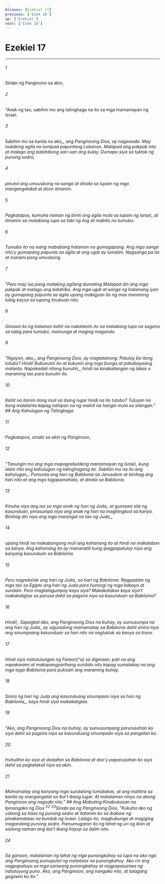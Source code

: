 ```yaml
---
Aliases: [Ezekiel 17]
previous: ['Ezek 16']
up: ['Ezekiel']
next: ['Ezek 18']
---
```

# Ezekiel 17

***






















###### 1 










Sinabi ng Panginoon sa akin, 





















###### 2 










"Anak ng tao, sabihin mo ang talinghaga na ito sa mga mamamayan ng Israel. 





















###### 3 










Sabihin mo sa kanila na <i class="trans-change">ako,_ ang Panginoong Dios, ay nagsasabi: May malaking agila na lumipad papuntang Lebanon. Malapad ang pakpak nito at malago ang balahibong sari-sari ang kulay. Dumapo siya sa tuktok ng punong sedro, 





















###### 4 










pinutol ang umuusbong na sanga at dinala sa lupain ng mga mangangalakal at doon itinanim. 





















###### 5 










Pagkatapos, kumuha naman ng binhi ang agila mula sa lupain <i class="trans-change">ng Israel_ at itinanim sa matabang lupa sa tabi ng ilog at mabilis na tumubo. 





















###### 6 










Tumubo ito na isang mababang halaman na gumagapang. Ang mga sanga nitoʼy gumapang papunta sa agila at ang ugat ay lumalim. Nagsanga pa ito at marami pang umusbong. 





















###### 7 










"Pero may isa pang malaking agilang dumating Malapad din ang mga pakpak at malago ang balahibo. Ang mga ugat at sanga ng halamang iyon ay gumapang papunta sa agila upang mabigyan ito ng mas maraming tubig kaysa sa lupang tinubuan nito. 





















###### 8 










Ginawa ito ng halaman kahit na nakatanim ito sa matabang lupa na sagana sa tubig para tumubo, mamunga at maging maganda. 





















###### 9 










"Ngayon, <i class="trans-change">ako,_ ang Panginoong Dios, ay magtatanong: Patuloy ba itong tutubo? Hindi! Bubunutin ito at kukunin ang mga bunga at pababayaang malanta. <i class="trans-change">Napakadali nitong bunutin,_ hindi na kinakailangan ng lakas o maraming tao para bunutin ito. 





















###### 10 










Kahit na itanim itong muli sa ibang lugar hindi na ito tutubo? Tuluyan na itong malalanta kapag nahipan na ng mainit na hangin mula sa silangan." ## Ang Kahulugan ng Talinghaga 





















###### 11 










Pagkatapos, sinabi sa akin ng Panginoon, 





















###### 12 










"Tanungin mo ang mga mapagrebeldeng mamamayan <i class="trans-change">ng Israel_ kung alam nila ang kahulugan ng talinghagang ito. Sabihin mo na <i class="trans-change">ito ang kahulugan_: Pumunta ang hari ng Babilonia sa Jerusalem at binihag ang hari nito at ang mga tagapamahala, at dinala sa Babilonia. 





















###### 13 










Kinuha niya ang isa sa mga anak ng hari <i class="trans-change">ng Juda_ at gumawa sila ng kasunduan, pinasumpa niya ang anak ng hari na maglilingkod sa kanya. Binihag din niya ang mga marangal na tao <i class="trans-change">ng Juda_, 





















###### 14 










upang hindi na makabangong muli ang kahariang ito at hindi na makalaban sa kanya. Ang kahariang ito ay mananatili kung ipagpapatuloy niya ang kanyang kasunduan sa Babilonia. 





















###### 15 










Pero nagrebelde ang hari <i class="trans-change">ng Juda_ sa hari ng Babilonia. Nagpadala ng mga tao sa Egipto ang hari ng Juda para humingi ng mga kabayo at sundalo. Pero magtatagumpay kaya siya? Makakatakas kaya siyaʼt makakaligtas sa parusa dahil sa pagsira niya sa kasunduan sa Babilonia? 





















###### 16 










<i class="trans-change">Hindi!_ Sapagkat ako, ang Panginoong Dios na buhay, ay sumusumpa na ang hari <i class="trans-change">ng Juda_ ay siguradong mamamatay sa Babilonia dahil sinira niya ang sinumpaang kasunduan sa hari nito na nagluklok sa kanya sa trono. 





















###### 17 










Hindi siya matutulungan ng Faraon[^a] sa digmaan, pati na ang napakarami at makapangyarihang sundalo nito kapag sumalakay na ang mga taga-Babilonia para puksain ang maraming buhay. 





















###### 18 










Sinira ng hari ng Juda ang kasunduang sinumpaan niya <i class="trans-change">sa hari ng Babilonia_, kaya hindi siya makakaligtas. 





















###### 19 










"Ako, ang Panginoong Dios na buhay, ay sumusumpang parurusahan ko siya dahil sa pagsira niya sa kasunduang sinumpaan niya sa pangalan ko. 





















###### 20 










Huhulihin ko siya at dadalhin sa Babilonia at dooʼy paparusahan ko siya dahil sa pagtataksil niya sa akin. 





















###### 21 










Mamamatay ang kanyang mga sundalong tumatakas, at ang matitira sa kanila ay mangangalat sa ibaʼt ibang lugar. At malalaman ninyo na akong Panginoon ang nagsabi nito." ## Ang Mabuting Kinabukasan na Ipinangako ng Dios <sup class="versenum">22-23</sup>Sinabi pa ng Panginoong Dios, "Kukuha ako ng usbong sa itaas ng punong sedro at itatanim ko sa ibabaw ng pinakamataas na bundok ng Israel. Lalago ito, magbubunga at magiging magandang punong sedro. Pamumugaran ito ng lahat ng uri ng ibon at sisilong naman ang ibaʼt ibang hayop sa ilalim nito. 





















###### 24 










Sa ganoon, malalaman ng lahat ng mga punongkahoy sa lupa na ako nga ang Panginoong pumuputol ng matataas na punongkahoy. Ako rin ang nagpapatuyo sa mga sariwang punongkahoy at nagpapasariwa ng natutuyong puno. Ako, ang Panginoon, ang nangako nito, at talagang gagawin ko ito."
